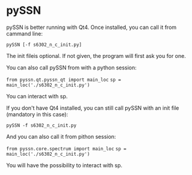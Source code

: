 # pySSN

pySSN is better running with Qt4. Once installed, you can call it from cammand line:

`pySSN [-f s6302_n_c_init.py]`

The init fileis optional. If not given, the program will first ask you for one.

You can also call pySSN from with a python session:

`from pyssn.qt.pyssn_qt import main_loc`
`sp = main_loc('./s6302_n_c_init.py')`

You can interact with sp.


If you don't have Qt4 installed, you can still call pySSN with an init file (mandatory in this case):

`pySSN -f s6302_n_c_init.py`

And you can also call it from pithon session:

`from pyssn.core.spectrum import main_loc`
`sp = main_loc('./s6302_n_c_init.py')`

You will have the possibility to interact with sp.
